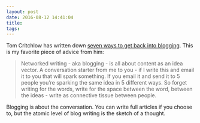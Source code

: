 ```yaml
---
layout: post
date: 2016-08-12 14:41:04
title: 
tags:
---
```

Tom Critchlow has written down [seven ways to get back into blogging](http://tomcritchlow.com/2016/08/09/blogging-not-blogging/).
This is my favorite piece of advice from him:

> Networked writing - aka blogging - is all about content as an idea vector. A conversation starter from me to you - if I write this and email it to you that will spark something. If you email it and send it to 5 people you’re sparking the same idea in 5 different ways. So forget writing for the words, write for the space between the word, between the ideas - write as connective tissue between people.

Blogging is about the conversation. You can write full articles if you choose to, but the atomic level of blog writing is the sketch of a thought. 